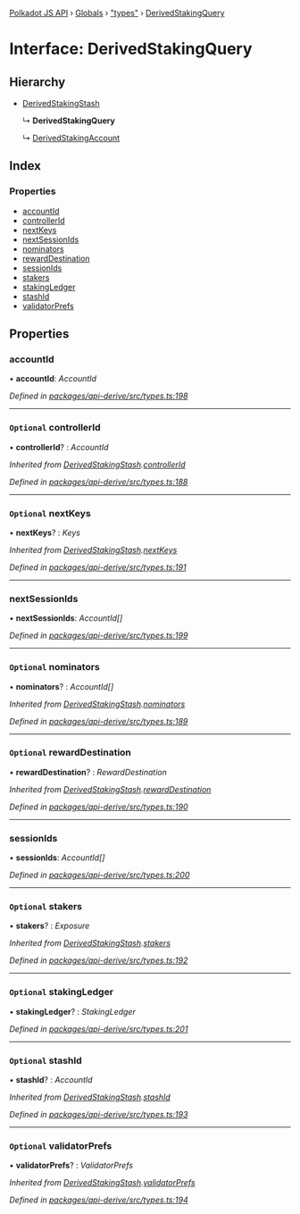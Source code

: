 [Polkadot JS API](../README.md) › [Globals](../globals.md) › ["types"](../modules/_types_.md) › [DerivedStakingQuery](_types_.derivedstakingquery.md)

# Interface: DerivedStakingQuery

## Hierarchy

* [DerivedStakingStash](_types_.derivedstakingstash.md)

  ↳ **DerivedStakingQuery**

  ↳ [DerivedStakingAccount](_types_.derivedstakingaccount.md)

## Index

### Properties

* [accountId](_types_.derivedstakingquery.md#accountid)
* [controllerId](_types_.derivedstakingquery.md#optional-controllerid)
* [nextKeys](_types_.derivedstakingquery.md#optional-nextkeys)
* [nextSessionIds](_types_.derivedstakingquery.md#nextsessionids)
* [nominators](_types_.derivedstakingquery.md#optional-nominators)
* [rewardDestination](_types_.derivedstakingquery.md#optional-rewarddestination)
* [sessionIds](_types_.derivedstakingquery.md#sessionids)
* [stakers](_types_.derivedstakingquery.md#optional-stakers)
* [stakingLedger](_types_.derivedstakingquery.md#optional-stakingledger)
* [stashId](_types_.derivedstakingquery.md#optional-stashid)
* [validatorPrefs](_types_.derivedstakingquery.md#optional-validatorprefs)

## Properties

###  accountId

• **accountId**: *AccountId*

*Defined in [packages/api-derive/src/types.ts:198](https://github.com/polkadot-js/api/blob/20ed3bb5fe/packages/api-derive/src/types.ts#L198)*

___

### `Optional` controllerId

• **controllerId**? : *AccountId*

*Inherited from [DerivedStakingStash](_types_.derivedstakingstash.md).[controllerId](_types_.derivedstakingstash.md#optional-controllerid)*

*Defined in [packages/api-derive/src/types.ts:188](https://github.com/polkadot-js/api/blob/20ed3bb5fe/packages/api-derive/src/types.ts#L188)*

___

### `Optional` nextKeys

• **nextKeys**? : *Keys*

*Inherited from [DerivedStakingStash](_types_.derivedstakingstash.md).[nextKeys](_types_.derivedstakingstash.md#optional-nextkeys)*

*Defined in [packages/api-derive/src/types.ts:191](https://github.com/polkadot-js/api/blob/20ed3bb5fe/packages/api-derive/src/types.ts#L191)*

___

###  nextSessionIds

• **nextSessionIds**: *AccountId[]*

*Defined in [packages/api-derive/src/types.ts:199](https://github.com/polkadot-js/api/blob/20ed3bb5fe/packages/api-derive/src/types.ts#L199)*

___

### `Optional` nominators

• **nominators**? : *AccountId[]*

*Inherited from [DerivedStakingStash](_types_.derivedstakingstash.md).[nominators](_types_.derivedstakingstash.md#optional-nominators)*

*Defined in [packages/api-derive/src/types.ts:189](https://github.com/polkadot-js/api/blob/20ed3bb5fe/packages/api-derive/src/types.ts#L189)*

___

### `Optional` rewardDestination

• **rewardDestination**? : *RewardDestination*

*Inherited from [DerivedStakingStash](_types_.derivedstakingstash.md).[rewardDestination](_types_.derivedstakingstash.md#optional-rewarddestination)*

*Defined in [packages/api-derive/src/types.ts:190](https://github.com/polkadot-js/api/blob/20ed3bb5fe/packages/api-derive/src/types.ts#L190)*

___

###  sessionIds

• **sessionIds**: *AccountId[]*

*Defined in [packages/api-derive/src/types.ts:200](https://github.com/polkadot-js/api/blob/20ed3bb5fe/packages/api-derive/src/types.ts#L200)*

___

### `Optional` stakers

• **stakers**? : *Exposure*

*Inherited from [DerivedStakingStash](_types_.derivedstakingstash.md).[stakers](_types_.derivedstakingstash.md#optional-stakers)*

*Defined in [packages/api-derive/src/types.ts:192](https://github.com/polkadot-js/api/blob/20ed3bb5fe/packages/api-derive/src/types.ts#L192)*

___

### `Optional` stakingLedger

• **stakingLedger**? : *StakingLedger*

*Defined in [packages/api-derive/src/types.ts:201](https://github.com/polkadot-js/api/blob/20ed3bb5fe/packages/api-derive/src/types.ts#L201)*

___

### `Optional` stashId

• **stashId**? : *AccountId*

*Inherited from [DerivedStakingStash](_types_.derivedstakingstash.md).[stashId](_types_.derivedstakingstash.md#optional-stashid)*

*Defined in [packages/api-derive/src/types.ts:193](https://github.com/polkadot-js/api/blob/20ed3bb5fe/packages/api-derive/src/types.ts#L193)*

___

### `Optional` validatorPrefs

• **validatorPrefs**? : *ValidatorPrefs*

*Inherited from [DerivedStakingStash](_types_.derivedstakingstash.md).[validatorPrefs](_types_.derivedstakingstash.md#optional-validatorprefs)*

*Defined in [packages/api-derive/src/types.ts:194](https://github.com/polkadot-js/api/blob/20ed3bb5fe/packages/api-derive/src/types.ts#L194)*

